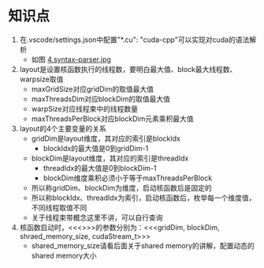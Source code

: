 # 知识点
1. 在.vscode/settings.json中配置"*.cu": "cuda-cpp"可以实现对cuda的语法解析
   - 如图 [4.syntax-parser.jpg](figure/4.syntax-parser.jpg)
2. layout是设置核函数执行的线程数，要明白最大值、block最大线程数、warpsize取值
    - maxGridSize对应gridDim的取值最大值
    - maxThreadsDim对应blockDim的取值最大值
    - warpSize对应线程束中的线程数量
    - maxThreadsPerBlock对应blockDim元素乘积最大值
3. layout的4个主要变量的关系
    - gridDim是layout维度，其对应的索引是blockIdx
        - blockIdx的最大值是0到gridDim-1
    - blockDim是layout维度，其对应的索引是threadIdx
        - threadIdx的最大值是0到blockDim-1
        - blockDim维度乘积必须小于等于maxThreadsPerBlock
    - 所以称gridDim、blockDim为维度，启动核函数后是固定的
    - 所以称blockIdx、threadIdx为索引，启动核函数后，枚举每一个维度值，不同线程取值不同
    - 关于线程束带概念这里不讲，可以自行查询
4. 核函数启动时，<<<>>>的参数分别为：<<<gridDim, blockDim, shraed_memory_size, cudaStream_t>>>
    - shared_memory_size请看后面关于shared memory的讲解，配置动态的shared memory大小